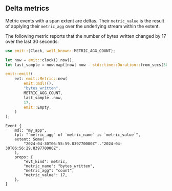 ## Delta metrics

Metric events with a span extent are deltas. Their `metric_value` is the result of applying their `metric_agg` over the underlying stream within the extent.

The following metric reports that the number of bytes written changed by 17 over the last 30 seconds:

```rust
use emit::{Clock, well_known::METRIC_AGG_COUNT};

let now = emit::clock().now();
let last_sample = now.map(|now| now - std::time::Duration::from_secs(30));

emit::emit!(
    evt: emit::Metric::new(
        emit::mdl!(),
        "bytes_written",
        METRIC_AGG_COUNT,
        last_sample..now,
        17,
        emit::Empty,
    )
);
```

```text
Event {
    mdl: "my_app",
    tpl: "`metric_agg` of `metric_name` is `metric_value`",
    extent: Some(
        "2024-04-30T06:55:59.839770000Z".."2024-04-30T06:56:29.839770000Z",
    ),
    props: {
        "evt_kind": metric,
        "metric_name": "bytes_written",
        "metric_agg": "count",
        "metric_value": 17,
    },
}
```
